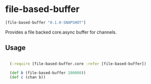 # file-based-buffer

```clojure
[file-based-buffer "0.1.0-SNAPSHOT"]
```

Provides a file backed core.async buffer for channels.

## Usage

```clojure

  (:require [file-based-buffer.core :refer [file-based-buffer])

  (def b (file-based-buffer 200000))
  (def c (chan b))
```
